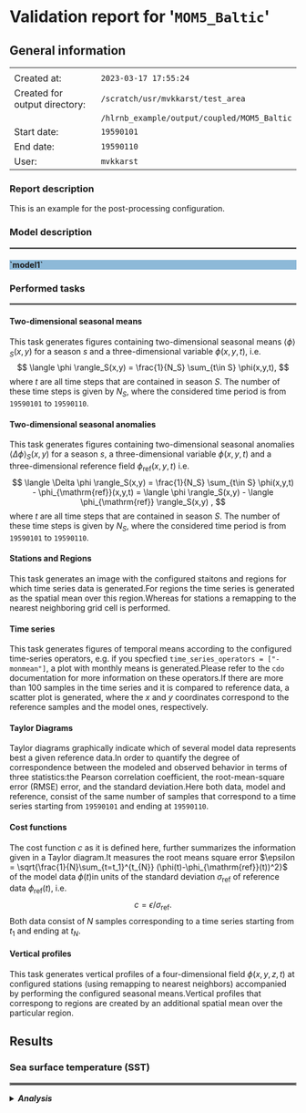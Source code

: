 # Validation report for '`MOM5_Baltic`'

## General information

|||
|---|---|
|||
|Created at:                    |`2023-03-17 17:55:24`|
|Created for output directory:  |`/scratch/usr/mvkkarst/test_area`|
|                               |`/hlrnb_example/output/coupled/MOM5_Baltic`|
|Start date:                    |`19590101`|
|End date:                      |`19590110`|
|User:                          |`mvkkarst`|



    
### Report description


This is an example for the post-processing configuration.


    

### Model description

<hr style="border:1px solid gray">

<h4 style="background-color: rgba(31, 119, 180, 0.5);"><b>`model1`</b></h4>



### Performed tasks

<hr style="border:1px solid gray">


#### **Two-dimensional seasonal means**

This task generates figures containing two-dimensional seasonal means $\langle \phi \rangle_S(x,y)$ for a season $s$ and a three-dimensional variable $\phi(x,y,t)$, i.e.$$ \langle \phi \rangle_S(x,y) = \frac{1}{N_S} \sum_{t\in S} \phi(x,y,t), $$where $t$ are all time steps that are contained in season $S$. The number of these time steps is given by $N_S$, where the considered time period is from `19590101` to `19590110`.


#### **Two-dimensional seasonal anomalies**

This task generates figures containing two-dimensional seasonal anomalies $\langle \Delta \phi \rangle_S(x,y)$ for a season $s$, a three-dimensional variable $\phi(x,y,t)$ and a three-dimensional reference field $\phi_{\mathrm{ref}}(x,y,t)$ i.e.$$ \langle \Delta \phi \rangle_S(x,y) = \frac{1}{N_S} \sum_{t\in S} \phi(x,y,t) - \phi_{\mathrm{ref}}(x,y,t) = \langle \phi \rangle_S(x,y) - \langle \phi_{\mathrm{ref}} \rangle_S(x,y) , $$where $t$ are all time steps that are contained in season $S$. The number of these time steps is given by $N_S$, where the considered time period is from `19590101` to `19590110`.


#### **Stations and Regions**

This task generates an image with the configured staitons and regions for which time series data is generated.For regions the time series is generated as the spatial mean over this region.Whereas for stations a remapping to the nearest neighboring grid cell is performed.


#### **Time series**

This task generates figures of temporal means according to the configured time-series operators, e.g. if you specfied `time_series_operators = ["-monmean"]`, a plot with monthly means is generated.Please refer to the `cdo` documentation for more information on these operators.If there are more than 100 samples in the time series and it is compared to reference data, a scatter plot is generated, where the $x$ and $y$ coordinates correspond to the reference samples and the model ones, respectively.


#### **Taylor Diagrams**

Taylor diagrams graphically indicate which of several model data represents best a given reference data.In order to quantify the degree of correspondence between the modeled and observed behavior in terms of three statistics:the Pearson correlation coefficient, the root-mean-square error (RMSE) error, and the standard deviation.Here both data, model and reference, consist of the same number of samples that correspond to a time series starting from `19590101` and ending at `19590110`.


#### **Cost functions**

The cost function $c$ as it is defined here, further summarizes the information given in a Taylor diagram.It measures the root means square error $\epsilon = \sqrt{\frac{1}{N}\sum_{t=t_1}^{t_{N}} (\phi(t)-\phi_{\mathrm{ref}}(t))^2}$ of the model data $\phi(t)$in units of the standard deviation $\sigma_{\mathrm{ref}}$ of reference data $\phi_{\mathrm{ref}}(t)$, i.e.$$ c = \epsilon / \sigma_{\mathrm{ref}}. $$Both data consist of $N$ samples corresponding to a time series starting from $t_1$ and ending at $t_N$.


#### **Vertical profiles**

This task generates vertical profiles of a four-dimensional field $\phi(x, y, z, t)$ at configured stations (using remapping to nearest neighbors) accompanied by performing the configured seasonal means.Vertical profiles that correspong to regions are created by an additional spatial mean over the particular region.




## Results



### Sea surface temperature (SST)   

<hr style="border:2px solid gray">

<details>
<summary><b><i>Analysis</i></b></summary>

    

#### **Description**

This parameter is the temperature of sea water near the surface measured in degrees Celsius. The corresponding model output variable is called SST.

#### **Reference description**

Reference is taken from https://cds.climate.copernicus.eu/cdsapp#!/dataset/reanalysis-era5-single-levels-monthly-means. Search for "Sea surface temperature"



<details>
<summary><i> Postprocess settings for variable sea surface temperature (SST) </i></summary>

[**Go to settings ->**](../../../global_settings.py)

    
##### seasons
`{'year': ''}`

<hr style="border:1px solid gray">

##### percentiles
`[]`

<hr style="border:1px solid gray">

##### stations
`{'BY5': {'lat': '55.25', 'lon': '15.98', 'alternative-names': ['BornholmdeepBY5']}, 'F9': {'lat': '64.71', 'lon': '22.07', 'alternative-names': ['BothnianBayF9']}, 'SR5': {'lat': '61.08', 'lon': '19.58', 'alternative-names': ['BothnianSeaSR5']}, 'BY31': {'lat': '58.58', 'lon': '18.23', 'alternative-names': ['LandsortDeepBY31']}, 'BY15': {'lat': '57.3333', 'lon': '20.05', 'alternative-names': ['GotlanddeepBY15']}, 'LL7': {'lat': '59.8465', 'lon': '24.8378', 'alternative-names': ['GulfFinlandLL7']}}`

<hr style="border:1px solid gray">

##### regions
`{'BALTIC_SEA': {'maskfile': '/scratch/usr/mvkkarst/test_area/hlrnb_example/postprocess/MOM5/create_validation_report/../../../reference/masks/Baltic/BALTIC_SEA.nc'}, 'BOTHNIAN_GULF': {'maskfile': '/scratch/usr/mvkkarst/test_area/hlrnb_example/postprocess/MOM5/create_validation_report/../../../reference/masks/Baltic/BOTHNIAN_GULF.nc'}, 'BALTIC_PROPER': {'maskfile': '/scratch/usr/mvkkarst/test_area/hlrnb_example/postprocess/MOM5/create_validation_report/../../../reference/masks/Baltic/BALTIC_PROPER.nc'}, 'BELTS': {'maskfile': '/scratch/usr/mvkkarst/test_area/hlrnb_example/postprocess/MOM5/create_validation_report/../../../reference/masks/Baltic/BELTS.nc'}, 'RIGA_FINLAND': {'maskfile': '/scratch/usr/mvkkarst/test_area/hlrnb_example/postprocess/MOM5/create_validation_report/../../../reference/masks/Baltic/RIGA_FINLAND.nc'}, 'test': {'lat-min': '55.0', 'lat-max': '56.0', 'lon-min': '19.0', 'lon-max': '20.0'}}`

<hr style="border:1px solid gray">

##### time-series-operators
`['']`

<hr style="border:1px solid gray">

##### plot-config
`{'min_value': 0.0, 'max_value': 15.0, 'delta_value': 1.0, 'contour': True, 'color_map': 'rainbow'}`

<hr style="border:1px solid gray">

##### reference-file-pattern
`../../../reference/coupled/MOM5_Baltic/*/SST.nc`

<hr style="border:1px solid gray">

##### reference-variable-name
`SST`

<hr style="border:1px solid gray">

##### reference-additional-operators
``

<hr style="border:1px solid gray">

##### reference-description
`Reference is taken from https://cds.climate.copernicus.eu/cdsapp#!/dataset/reanalysis-era5-single-levels-monthly-means. Search for "Sea surface temperature"`

<hr style="border:1px solid gray">

##### plot-config-anomaly
`{'min_value': -5.0, 'max_value': 5.0, 'delta_value': 1.0, 'contour': True, 'color_map': 'seismic'}`

<hr style="border:1px solid gray">

##### other-models
`{}`

<hr style="border:1px solid gray">

##### long-name
`sea surface temperature`

<hr style="border:1px solid gray">

##### description
`This parameter is the temperature of sea water near the surface measured in degrees Celsius. The corresponding model output variable is called SST.`

<hr style="border:1px solid gray">




</details>

    
#### **Two-dimensional seasonal means**

<hr style="border:1px solid gray">

<details>
<summary><b><i>Figures</b></i></summary>

[**Go to notebook ->**](../../../compare_2D_means/results/coupled_MOM5_Baltic-19590101_19590110/compare_2D_means.ipynb)



 $\vphantom{M}$

![](./figures/compare_2D_means/SST.png)
<figure>
    <figcaption align = "center"> <b> Fig. 1: </b> <b> Seasonal means for variable sea surface temperature (SST). </b>The rows correspond to different models whereas the columns reflect the various seaons that are considered.The $x$ and $y$ axis measure the longitudes and latitudes, respectively. </figcaption>
</figure>  



</details>


#### **Two-dimensional seasonal anomalies**

<hr style="border:1px solid gray">

<details>
<summary><b><i>Figures</b></i></summary>

[**Go to notebook ->**](../../../compare_2D_anomalies/results/coupled_MOM5_Baltic-19590101_19590110/compare_2D_anomalies.ipynb)



 $\vphantom{M}$

![](./figures/compare_2D_anomalies/SST.png)
<figure>
    <figcaption align = "center"> <b> Fig. 2: </b> <b> Seasonal anomalies for variable sea surface temperature (SST). </b>The rows correspond to different models whereas the columns reflect the various seaons that are considered.The $x$ and $y$ axis measure the longitudes and latitudes, respectively. </figcaption>
</figure>  



</details>


#### **Stations and Regions**

<hr style="border:1px solid gray">

<details>
<summary><b><i>Figures</b></i></summary>

[**Go to notebook ->**](../../../draw_stations_and_regions/results/coupled_MOM5_Baltic-19590101_19590110/draw_stations_and_regions.ipynb)



 $\vphantom{M}$

![](./figures/draw_stations_and_regions/SST.png)
<figure>
    <figcaption align = "center"> <b> Fig. 3: </b> <b> Stations and regions for variable sea surface temperature (SST). </b>Colored areas depict the different regions. The dots are located at the station's coordinates. </figcaption>
</figure>  



</details>


#### **Time series**

<hr style="border:1px solid gray">

<details>
<summary><b><i>Figures</b></i></summary>

[**Go to notebook ->**](../../../compare_time_series/results/coupled_MOM5_Baltic-19590101_19590110/compare_time_series.ipynb)



 $\vphantom{M}$

![](./figures/compare_time_series/SST-regions.png)
<figure>
    <figcaption align = "center"> <b> Fig. 4: </b> <b>Time series for variable sea surface temperature (SST). </b>Shaded areas depict the $\pm 2 \sigma$ vicinity (approximately the 95% confidence interval) around the mean values. </figcaption>
</figure>  



 $\vphantom{M}$

![](./figures/compare_time_series/SST-stations.png)
<figure>
    <figcaption align = "center"> <b> Fig. 5: </b> <b>Time series for variable sea surface temperature (SST). </b>Shaded areas depict the $\pm 2 \sigma$ vicinity (approximately the 95% confidence interval) around the mean values. </figcaption>
</figure>  



</details>


#### **Taylor Diagrams**

<hr style="border:1px solid gray">

<details>
<summary><b><i>Figures</b></i></summary>

[**Go to notebook ->**](../../../create_taylor_diagrams/results/coupled_MOM5_Baltic-19590101_19590110/create_taylor_diagrams.ipynb)



 $\vphantom{M}$

![](./figures/create_taylor_diagrams/SST-regions.png)
<figure>
    <figcaption align = "center"> <b> Fig. 6: </b> <b> Taylor diagrams for variable sea surface temperature (SST). </b>Colored stars stand for the model result and the black circle is the reference.The standard deviation of the data is measured on the radial axis whereas the correaltion to the reference is given by the angle;depicted is the arcus cosine of the angle.The colormap refers to the root means square error of the model data with respect to the reference data.The rows correspond to the different regions and stations whereas the columns are related to the different kind of time series. </figcaption>
</figure>  



 $\vphantom{M}$

![](./figures/create_taylor_diagrams/SST-stations.png)
<figure>
    <figcaption align = "center"> <b> Fig. 7: </b> <b> Taylor diagrams for variable sea surface temperature (SST). </b>Colored stars stand for the model result and the black circle is the reference.The standard deviation of the data is measured on the radial axis whereas the correaltion to the reference is given by the angle;depicted is the arcus cosine of the angle.The colormap refers to the root means square error of the model data with respect to the reference data.The rows correspond to the different regions and stations whereas the columns are related to the different kind of time series. </figcaption>
</figure>  



</details>


#### **Cost functions**

<hr style="border:1px solid gray">

<details>
<summary><b><i>Figures</b></i></summary>

[**Go to notebook ->**](../../../get_cost_function/results/coupled_MOM5_Baltic-19590101_19590110/get_cost_function.ipynb)



 $\vphantom{M}$

![](./figures/get_cost_function/SST-regions.png)
<figure>
    <figcaption align = "center"> <b> Fig. 8: </b> <b> Cost functions $c$ for variable sea surface temperature (SST). </b>The colors refer to the magnitude of the cost function: green means very good $( 0 \leq c < 1 )$,yellow stands for satisfactory $( 1 < c < 2 )$ and red shows bad quality $( c \geq 2 )$.<b>Bold</b> numbers correspond to the best performing model, whereas <i>italic</i> number refer to the worst performing model for that particular station/region and kind of time series.The rows correspond to the different regions and stations whereas the columns are related to the different temporal means and models. </figcaption>
</figure>  



 $\vphantom{M}$

![](./figures/get_cost_function/SST-stations.png)
<figure>
    <figcaption align = "center"> <b> Fig. 9: </b> <b> Cost functions $c$ for variable sea surface temperature (SST). </b>The colors refer to the magnitude of the cost function: green means very good $( 0 \leq c < 1 )$,yellow stands for satisfactory $( 1 < c < 2 )$ and red shows bad quality $( c \geq 2 )$.<b>Bold</b> numbers correspond to the best performing model, whereas <i>italic</i> number refer to the worst performing model for that particular station/region and kind of time series.The rows correspond to the different regions and stations whereas the columns are related to the different temporal means and models. </figcaption>
</figure>  



</details>



</details>

